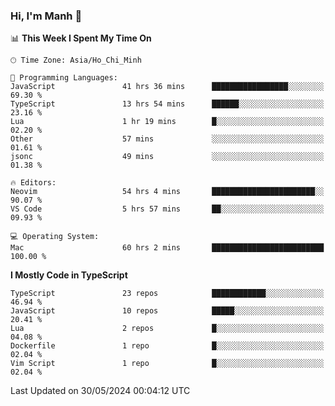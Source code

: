 ### Hi, I'm Manh 👋

<!--START_SECTION:waka-->
📊 **This Week I Spent My Time On** 

```text
🕑︎ Time Zone: Asia/Ho_Chi_Minh

💬 Programming Languages: 
JavaScript               41 hrs 36 mins      █████████████████░░░░░░░░   69.30 % 
TypeScript               13 hrs 54 mins      ██████░░░░░░░░░░░░░░░░░░░   23.16 % 
Lua                      1 hr 19 mins        █░░░░░░░░░░░░░░░░░░░░░░░░   02.20 % 
Other                    57 mins             ░░░░░░░░░░░░░░░░░░░░░░░░░   01.61 % 
jsonc                    49 mins             ░░░░░░░░░░░░░░░░░░░░░░░░░   01.38 % 

🔥 Editors: 
Neovim                   54 hrs 4 mins       ███████████████████████░░   90.07 % 
VS Code                  5 hrs 57 mins       ██░░░░░░░░░░░░░░░░░░░░░░░   09.93 % 

💻 Operating System: 
Mac                      60 hrs 2 mins       █████████████████████████   100.00 % 
```

**I Mostly Code in TypeScript** 

```text
TypeScript               23 repos            ████████████░░░░░░░░░░░░░   46.94 % 
JavaScript               10 repos            █████░░░░░░░░░░░░░░░░░░░░   20.41 % 
Lua                      2 repos             █░░░░░░░░░░░░░░░░░░░░░░░░   04.08 % 
Dockerfile               1 repo              █░░░░░░░░░░░░░░░░░░░░░░░░   02.04 % 
Vim Script               1 repo              █░░░░░░░░░░░░░░░░░░░░░░░░   02.04 % 
```




 Last Updated on 30/05/2024 00:04:12 UTC
<!--END_SECTION:waka-->

